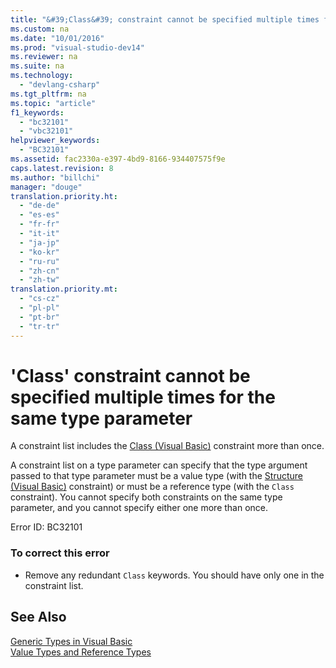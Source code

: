 ```yaml
---
title: "&#39;Class&#39; constraint cannot be specified multiple times for the same type parameter"
ms.custom: na
ms.date: "10/01/2016"
ms.prod: "visual-studio-dev14"
ms.reviewer: na
ms.suite: na
ms.technology: 
  - "devlang-csharp"
ms.tgt_pltfrm: na
ms.topic: "article"
f1_keywords: 
  - "bc32101"
  - "vbc32101"
helpviewer_keywords: 
  - "BC32101"
ms.assetid: fac2330a-e397-4bd9-8166-934407575f9e
caps.latest.revision: 8
ms.author: "billchi"
manager: "douge"
translation.priority.ht: 
  - "de-de"
  - "es-es"
  - "fr-fr"
  - "it-it"
  - "ja-jp"
  - "ko-kr"
  - "ru-ru"
  - "zh-cn"
  - "zh-tw"
translation.priority.mt: 
  - "cs-cz"
  - "pl-pl"
  - "pt-br"
  - "tr-tr"
---
```

# &#39;Class&#39; constraint cannot be specified multiple times for the same type parameter
A constraint list includes the [Class (Visual Basic)](assetId:///0777c6e6-46bc-451b-ad70-57b49d4ef4f7) constraint more than once.  
  
 A constraint list on a type parameter can specify that the type argument passed to that type parameter must be a value type (with the [Structure (Visual Basic)](assetId:///263ce115-ac36-4c05-8cb7-0e0eead5c6d0) constraint) or must be a reference type (with the `Class` constraint). You cannot specify both constraints on the same type parameter, and you cannot specify either one more than once.  
  
 Error ID: BC32101  
  
### To correct this error  
  
-   Remove any redundant `Class` keywords. You should have only one in the constraint list.  
  
## See Also  
 [Generic Types in Visual Basic](../Topic/Generic%20Types%20in%20Visual%20Basic%20\(Visual%20Basic\).md)   
 [Value Types and Reference Types](../Topic/Value%20Types%20and%20Reference%20Types.md)
